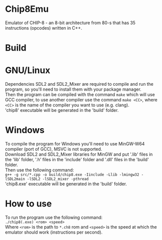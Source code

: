 # Chip8Emu
Emulator  of CHIP-8 - an 8-bit architecture from 80-s that has 35 instructions (opcodes) written in C++.

# Build

# GNU/Linux
Dependencies SDL2 and SDL2_Mixer are required to compile and run the program, so you'll need to install them with your package manager.\
Then the program can be compiled with the command `make` which will use GCC compiler, to use another compiler use the command `make <CC>`, where `<CC>` is the name of the compiler you want to use (e.g. clang).\
'chip8' executable will be generated in the 'build' folder.

# Windows
To compile the program for Windows you'll need to use MinGW-W64 compiler (port of GCC), MSVC is not supported.\
Download SDL2 and SDL2_Mixer libraries for MinGW and put '.lib' files in the 'lib' folder, '.h' files in the 'include' folder and '.dll' files in the 'build' folder.\
Then use the following command:\
`g++ -g src/*.cpp -o build/chip8.exe -Iinclude -Llib -lmingw32 -lSDL2main -lSDL2 -lSDL2_mixer -pthread`\
'chip8.exe' executable will be generated in the 'build' folder.

# How to use
To run the program use the following command:\
`./chip8(.exe) <rom> <speed>`\
Where `<rom>` is the path to `*.ch8` rom and `<speed>` is the speed at which the emulator should work (instructions per second).